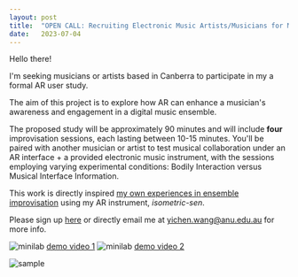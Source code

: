 ```yaml
---
layout: post
title:  "OPEN CALL: Recruiting Electronic Music Artists/Musicians for My AR Digital Music Ensemble Project"
date:   2023-07-04
---
```


Hello there!

I'm seeking musicians or artists based in Canberra to participate in my a formal AR user study.

The aim of this project is to explore how AR can enhance a musician's awareness and engagement in a digital music ensemble.

The proposed study will be approximately 90 minutes and will include **four** improvisation sessions, each lasting between 10-15 minutes. You'll be paired with another musician or artist to test musical collaboration under an AR interface + a provided electronic music instrument, with the sessions employing varying experimental conditions: Bodily Interaction versus Musical Interface Information.

This work is directly inspired [my own experiences in ensemble improvisation](../../../work) using my AR instrument, *isometric-sen*. 

Please sign up [here](https://forms.gle/FEyhopHTKMLgQ1TTA) or directly email me at [yichen.wang@anu.edu.au](mailto:yichen.wang@anu.edu.au) for more info.


![minilab](../../../assets/img/post/rmi.jpeg)
[demo video 1](https://www.youtube.com/watch?v=vis-7m88184)
![minilab](../../../assets/img/post/bmi.jpeg)
[demo video 2](https://www.youtube.com/watch?v=JNb2yBW0fC0)

![sample](../../../assets/img/post/siggraph-xr-isometricsen-web-img.jpg)









